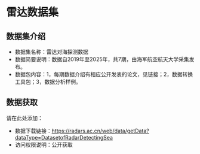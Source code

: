 # 雷达数据集

## 数据集介绍

- 数据集名称：雷达对海探测数据
- 数据简要说明：数据自2019年至2025年，共7期，由海军航空航天大学采集发布。
- 数据包内容：1，每期数据介绍有相应公开发表的论文，见链接；2，数据转换工具包；3，数据分析样例。

## 数据获取

请在此处添加：
- 数据下载链接：https://radars.ac.cn/web/data/getData?dataType=DatasetofRadarDetectingSea
- 访问权限说明：公开获取

